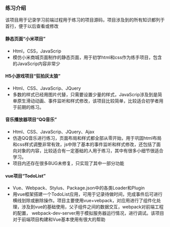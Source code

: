 ### 练习介绍
该项目用于记录学习前端过程用于练习的项目源码，项目涉及到的所有知识都列于首行，便于以后查看或修改
#### 静态页面“小米项目”
* Html，CSS，JavaScrip
* 模仿小米商城页面制作的静态页面，用于初学html和css作为练手项目，包含的JavaScrip内容非常少
#### H5小游戏项目“狂拍灰太狼”
* Html、CSS、JavaScrip、JQuery
* 多数的样式已经用图片代替，只需要设置少量的样式，JavaScrip涉及到是简单原生滑动动画、事件监听和样式修改，该项目比较简单，比较适合初学者用于前期的练习。
#### 音乐播放器项目“QQ音乐”
* Html、CSS、JavaScrip、JQuery、Ajax
* 仿造QQ音乐进行练习，页面布局和样式都全部从零开始，用于巩固html布局和css样式调整非常有效，js中除了基本的事件监听和样式修改，还包括了面向对象的内容，比较适合有一定基础的人用于练习，其中有很多小细节很适合学习。
* 项目内还存在很多BUG未修复，只实现了其中一部分功能
#### vue项目“TodoList”
* Vue、Webpack、Stylus、Package.json中的各类Loader和Plugin
* 用vue框架搭建一个TodoList应用，可用于记录待做时间，完成事件后可进行横线划除或删除操作。项目主要使用vue+vebpack，对应用进行了组件化处理，涉及到vue的基础使用，父子组件之间的数据交互，webpack对前端工程的配置， webpack-dev-server用于模拟服务器运行情况，进行调试。该项目对于前端项目构建和Vue基本使用有很大的帮助
